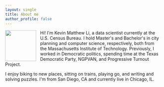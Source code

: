 ```yaml
---
layout: single
title: About me
author_profile: false
---
```


<img align="left" style="padding-right: 10px" src="/assets/images/kmli_headshot_delmar.jpeg" width="100px"> Hi! I'm Kevin Matthew Li, a data scientist currently at the U.S. Census Bureau. I hold Master's and Bachelor's in city planning and computer science, respectively, both from the Massachusetts Institute of Technology. Previously, I worked in Democratic politics, spending time at the Texas Democratic Party, NGPVAN, and Progressive Turnout Project. 

I enjoy biking to new places, sitting on trains, playing go, and writing and solving puzzles. I'm from San Diego, CA and currently live in Chicago, IL. 


